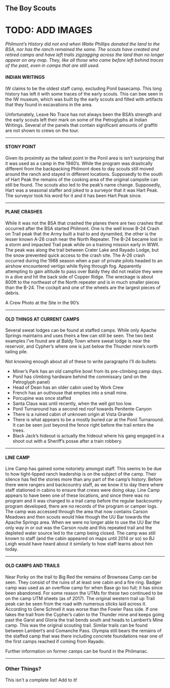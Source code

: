 ## The Boy Scouts
# TODO: ADD IMAGES
*Philmont’s History did not end when Waite Phillips donated the land to the BSA, nor has the ranch remained the same. The scouts have created and retired camps and have left trails zigzagging across the land than no longer appear on any map. They, like all those who came before left behind traces of the past, even in camps that are still used.*

#### INDIAN WRITINGS
IW claims to be the oldest staff camp, excluding Ponil basecamp. This long history has left it with some traces of the early scouts. This can bee seen in the IW museum, which was built by the early scouts and filled with artifacts that they found in excavations in the area.

Unfortunately, Leave No Trace has not always been the BSA’s strength and the early scouts left their mark on some of the Petroglyphs at Indian Writings. Several of the panels that contain significant amounts of graffiti are not shown to crews on the tour.
***
#### STONY POINT
Given its proximity as the tallest point in the Ponil area is isn’t surprising that it was used as a camp in the 1940’s. While the program was drastically different from the backpacking Philmont does to day scouts still moved around the ranch and stayed in different locations. Supposedly to the south of Hart Peak the remains of the cooking area of the original campsite can still be found. The scouts also led to the peak’s name change. Supposedly, Hart was a seasonal staffer and joked to a surveyor that it was Hart Peak. The surveyor took his word for it and it has been Hart Peak since. 
***
#### PLANE CRASHES
While it was not the BSA that crashed the planes there are two crashes that occurred after the BSA started Philmont. One is the well know B-24 Crash on Trail peak that the Army built a trail to and dynamited, the other is the lesser known A-26 crash near the North Repeater. The B-24 became lost in a storm and impacted Trail peak while on a training mission early in WWII. The peak was along the trail between Crater Lake and Rayado Lodge, but the snow prevented quick access to the crash site. The A-26 crash occurred during the 1988 season when a pair of private pilots headed to an airshow encountered vertigo while flying through fog. Apparently attempting to gain altitude to pass over Baldy they did not realize they were in a dive and hit the back side of Copper Ridge. The wreckage is about 800ft to the northeast of the North repeater and is in much smaller pieces than the B-24. The cockpit and one of the wheels are the largest pieces of debris. 

A Crew Photo at the Site in the 90’s

 
***
#### OLD THINGS AT CURRENT CAMPS
Several sweat lodges can be found at staffed camps. While only Apache Springs maintains and uses theirs a few can still be seen. The two best examples I’ve found are at Baldy Town where sweat lodge is near the reservoir, and Cypher’s where one is just below the Thunder mine’s north tailing pile. 

Not knowing enough about all of these to write paragraphs I’ll do bullets:
-	Miner’s Park has an old campfire bowl from its pre-climbing camp days.
-	Ponil has climbing hardware behind the commissary (and on the Petroglyph panel)
-	Head of Dean has an older cabin used by Work Crew
-	French has an outhouse that empties into a small mine.
-	Porcupine was once staffed
-	Santa Claus was until recently, when the well got too low.
-	Ponil Turnaround has a second red roof towards Penitente Canyon 
-	There is a ruined cabin of unknown origin at Vista Grande
-	There is what appears to be a mostly buried car at the Ponil Turnaround. It can be seen just beyond the fence right before the trail enters the trees.
-	Black Jack’s hideout is actually the hideout where his gang engaged in a shoot out with a Sheriff’s posse after a train robbery.
***
#### LINE CAMP
Line Camp has gained some notoriety amongst staff. This seems to be due to how tight-lipped ranch leadership is on the subject of the camp. Their silence has fed the stories more than any part of the camp’s history. Before there were rangers and backcountry staff, as we know it to day there where staff stationed in cabins to ensure that crews were doing okay. Line Camp appears to have been one of these locations, and since there was no program and it was changed to a trail camp before the regular backcountry program developed, there are no records of the program or camper logs. The camp was accessed through the area that now contains Carson Meadows and then scouts would hike though the UU Bar towards the Apache Springs area. When we were no longer able to use the UU Bar the only way in or out was the Carson route and this repeated trail and the depleted water source led to the camp being closed. The camp was still known to staff (and the cabin appeared on maps until 2014 or so) so BJ Leigh would have heard about it similarly to how staff learns about him today.
***
#### OLD CAMPS AND TRAILS
Near Porky on the trail to Big Red the remains of Brownsea Camp can be seen. They consist of the ruins of at least one cabin and a fire ring. Badger camp was used as an overflow camp for when Base go too full; it has since been abandoned. For some reason the UTMs for these two continued to be on the camp UTM sheets (as of 2017). The original western trail up Trail peak can be seen from the road with numerous sticks laid across it. According to Gene Schnell it was worse than the Fowler Pass side. If one takes the trail from the Cypher’s cabin to the Thunder mine and keeps going past the Garst and Gloria the trail bends south and heads to Lambert’s Mine camp. This was the original scouting trail. Similar trails can be found between Lambert’s and Comanche Pass. Olympia still bears the remains of the staffed camp that was there including concrete foundations near one of the first camps reached if coming from Rayado.

Further information on former camps can be found in the Philmanac.
***
### Other Things? 
This isn't a complete list! Add to it!
